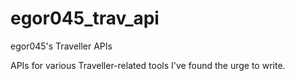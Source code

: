 # egor045_trav_api
egor045's Traveller APIs

APIs for various Traveller-related tools I've found the urge to write.
